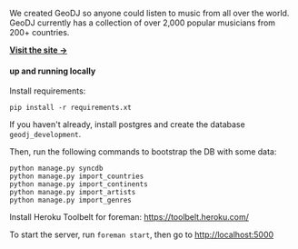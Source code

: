 We created GeoDJ so anyone could listen to music from all over the world. GeoDJ currently has a collection of over 2,000 popular musicians from 200+ countries.

**[Visit the site &rarr;](http://geodj.herokuapp.com)**

#### up and running locally

Install requirements:
```
pip install -r requirements.xt
```

If you haven't already, install postgres and create the database `geodj_development`.

Then, run the following commands to bootstrap the DB with some data:
```
python manage.py syncdb
python manage.py import_countries
python manage.py import_continents
python manage.py import_artists
python manage.py import_genres
```

Install Heroku Toolbelt for foreman: https://toolbelt.heroku.com/

To start the server, run `foreman start`, then go to [http://localhost:5000](http://localhost:5000)
